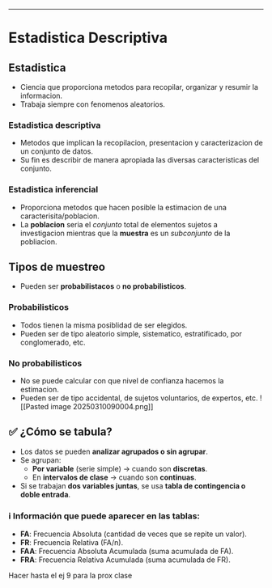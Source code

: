 -- -
# Estadistica Descriptiva

## Estadistica
- Ciencia que proporciona metodos para recopilar, organizar y resumir la informacion.
- Trabaja siempre con fenomenos aleatorios.

### Estadistica descriptiva 
- Metodos que implican la recopilacion, presentacion y caracterizacion de un conjunto de datos. 
- Su fin es describir de manera apropiada las diversas caracteristicas del conjunto.
### Estadistica inferencial
- Proporciona metodos que hacen posible la estimacion de una caracterisita/poblacion.
- La **poblacion** seria el *conjunto* total de elementos sujetos a investigacion mientras que la **muestra** es un *subconjunto* de la pobliacion.

## Tipos de muestreo
- Pueden ser **probabilistacos** o **no probabilisticos**. 
### Probabilisticos
- Todos tienen la misma posiblidad de ser elegidos.
- Pueden ser de tipo aleatorio simple, sistematico, estratificado, por conglomerado, etc.
### No probabilisticos
- No se puede calcular con que nivel de confianza hacemos la estimacion.
- Pueden ser de tipo accidental, de sujetos voluntarios, de expertos, etc.
![[Pasted image 20250310090004.png]]
## ✅ ¿Cómo se tabula?

- Los datos se pueden **analizar agrupados o sin agrupar**.
- Se agrupan:
    - **Por variable** (serie simple) → cuando son **discretas**.
    - En **intervalos de clase** → cuando son **continuas**.
- Si se trabajan **dos variables juntas**, se usa **tabla de contingencia o doble entrada**.

### ℹ️ Información que puede aparecer en las tablas:

- **FA**: Frecuencia Absoluta (cantidad de veces que se repite un valor).
- **FR**: Frecuencia Relativa (FA/n).
- **FAA**: Frecuencia Absoluta Acumulada (suma acumulada de FA).
- **FRA**: Frecuencia Relativa Acumulada (suma acumulada de FR).



Hacer hasta el ej 9 para la prox clase